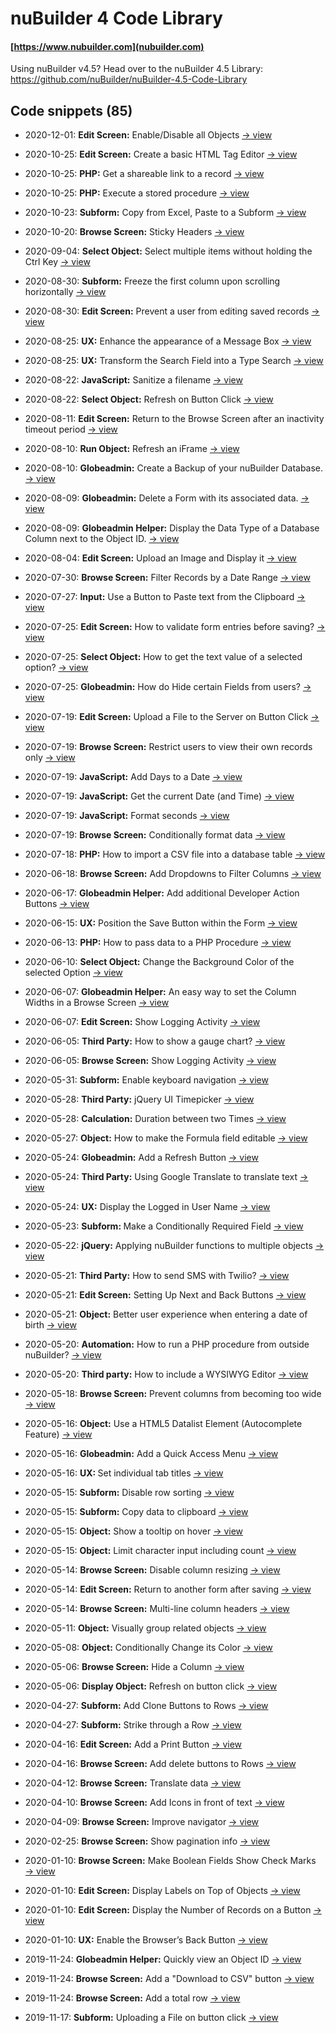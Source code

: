 # nuBuilder 4 Code Library

#### [https://www.nubuilder.com](nubuilder.com)


Using nuBuilder v4.5? Head over to the nuBuilder 4.5 Library: https://github.com/nuBuilder/nuBuilder-4.5-Code-Library



## Code snippets (85)

* 2020-12-01: <b>Edit Screen:</b> Enable/Disable all Objects [→ view](codelib/edit_screen_disable_all_objects)

* 2020-10-25: <b>Edit Screen:</b> Create a basic HTML Tag Editor [→ view](codelib/edit_screen_html_tag_editor)

* 2020-10-25: <b>PHP:</b> Get a shareable link to a record [→ view](codelib/php_retrieve_url_of_record)

* 2020-10-25: <b>PHP:</b> Execute a stored procedure [→ view](codelib/php_call_stored_procedure)

* 2020-10-23: <b>Subform:</b> Copy from Excel, Paste to a Subform [→ view](codelib/subform_paste_from_excel)

* 2020-10-20: <b>Browse Screen:</b> Sticky Headers [→ view](codelib/browse_sticky_headers)

* 2020-09-04: <b>Select Object:</b> Select multiple items without holding the Ctrl Key [→ view](codelib/object_select_multiple_without_ctrl_key)

* 2020-08-30: <b>Subform:</b> Freeze the first column upon scrolling horizontally [→ view](codelib/subform_freeze_column)

* 2020-08-30: <b>Edit Screen:</b> Prevent a user from editing saved records [→ view](codelib/edit_prevent_editing_saved_records)

* 2020-08-25: <b>UX:</b> Enhance the appearance of a Message Box [→ view](codelib/ux_enhanced_message_box)

* 2020-08-25: <b>UX:</b> Transform the Search Field into a Type Search [→ view](codelib/ux_improve_search_field)

* 2020-08-22: <b>JavaScript:</b> Sanitize a filename [→ view](codelib/javascript_sanitize_filename)

* 2020-08-22: <b>Select Object:</b> Refresh on Button Click [→ view](codelib/object_select_refresh)

* 2020-08-11: <b>Edit Screen:</b> Return to the Browse Screen after an inactivity timeout period [→ view](codelib/edit_return_to_browse_after_timeout)

* 2020-08-10: <b>Run Object:</b> Refresh an iFrame [→ view](codelib/object_run_refresh)

* 2020-08-10: <b>Globeadmin:</b> Create a Backup of your nuBuilder Database.  [→ view](codelib/globeadmin_create_backup)

* 2020-08-09: <b>Globeadmin:</b> Delete a Form with its associated data.  [→ view](codelib/globeadmin_delete_form_and_data)

* 2020-08-09: <b>Globeadmin Helper:</b> Display the Data Type of a Database Column next to the Object ID. [→ view](codelib/globeadmin_display_data_type)

* 2020-08-04: <b>Edit Screen:</b> Upload an Image and Display it [→ view](codelib/edit_upload_display_image)

* 2020-07-30: <b>Browse Screen:</b> Filter Records by a Date Range [→ view](codelib/browse_filter_dates)

* 2020-07-27: <b>Input:</b> Use a Button to Paste text from the Clipboard [→ view](codelib/input_paste_text_from_clipboard)

* 2020-07-25: <b>Edit Screen:</b> How to validate form entries before saving? [→ view](codelib/edit_form_validation)

* 2020-07-25: <b>Select Object:</b> How to get the text value of a selected option? [→ view](codelib/object_select_selected_text)

* 2020-07-25: <b>Globeadmin:</b> How do Hide certain Fields from users? [→ view](codelib/globeadmin_hide_fields_from_users)

* 2020-07-19: <b>Edit Screen:</b> Upload a File to the Server on Button Click [→ view](codelib/edit_upload_file)

* 2020-07-19: <b>Browse Screen:</b> Restrict users to view their own records only [→ view](codelib/browse_limit_users_to_own_data)

* 2020-07-19: <b>JavaScript:</b> Add Days to a Date [→ view](codelib/javascript_add_days)

* 2020-07-19: <b>JavaScript:</b> Get the current Date (and Time) [→ view](codelib/javascript_get_date_time)

* 2020-07-19: <b>JavaScript:</b> Format seconds [→ view](codelib/javascript_format_seconds)

* 2020-07-19: <b>Browse Screen:</b> Conditionally format data [→ view](codelib/browse_conditional_formatting)

* 2020-07-18: <b>PHP:</b> How to import a CSV file into a database table [→ view](codelib/php_import_csv_to_table)

* 2020-06-18: <b>Browse Screen:</b> Add Dropdowns to Filter Columns [→ view](codelib/browse_add_filter_dropdowns)

* 2020-06-17: <b>Globeadmin Helper:</b> Add additional Developer Action Buttons [→ view](codelib/globeadmin_dev_buttons)

* 2020-06-15: <b>UX:</b> Position the Save Button within the Form [→ view](codelib/ux_position_the_save_button)

* 2020-06-13: <b>PHP:</b> How to pass data to a PHP Procedure [→ view](codelib/php_procedure_pass_data)

* 2020-06-10: <b>Select Object:</b> Change the Background Color of the selected Option [→ view](codelib/object_select_change_color)

* 2020-06-07: <b>Globeadmin Helper:</b> An easy way to set the Column Widths in a Browse Screen [→ view](codelib/globeadmin_set_column_widths)

* 2020-06-07: <b>Edit Screen:</b> Show Logging Activity [→ view](codelib/edit_show_logging_activity)

* 2020-06-05: <b>Third Party:</b> How to show a gauge chart? [→ view](codelib/third_party_gauge_chart)

* 2020-06-05: <b>Browse Screen:</b> Show Logging Activity [→ view](codelib/browse_show_logging_activity)

* 2020-05-31: <b>Subform:</b> Enable keyboard navigation [→ view](codelib/subform_keyboard_navigation)

* 2020-05-28: <b>Third Party:</b> jQuery UI Timepicker [→ view](codelib/third_party_timepicker)

* 2020-05-28: <b>Calculation:</b> Duration between two Times [→ view](codelib/time_calculation_time_difference)

* 2020-05-27: <b>Object:</b> How to make the Formula field editable [→ view](codelib/object_calc_formula_not_readonly)

* 2020-05-24: <b>Globeadmin:</b> Add a Refresh Button [→ view](codelib/globeadmin_add_refresh_button)

* 2020-05-24: <b>Third Party:</b> Using Google Translate to translate text [→ view](codelib/third_party_google_translate)

* 2020-05-24: <b>UX:</b> Display the Logged in User Name [→ view](codelib/ux_display_user_name)

* 2020-05-23: <b>Subform: </b> Make a Conditionally Required Field [→ view](codelib/suform_conditionally_required_fields)

* 2020-05-22: <b>jQuery:</b> Applying nuBuilder functions to multiple objects [→ view](codelib/jquery_apply_functions_to_multiple_objects)

* 2020-05-21: <b>Third Party:</b> How to send SMS with Twilio? [→ view](codelib/third_party_send_sms)

* 2020-05-21: <b>Edit Screen:</b> Setting Up Next and Back Buttons [→ view](codelib/edit_record_navigator)

* 2020-05-21: <b>Object:</b> Better user experience when entering a date of birth [→ view](codelib/object_enter_date_of_birth)

* 2020-05-20: <b>Automation:</b> How to run a PHP procedure from outside nuBuilder? [→ view](codelib/automation_call_procedure_externally)

* 2020-05-20: <b>Third party:</b> How to include a WYSIWYG Editor [→ view](codelib/third_party_wysiwyg_trumbowyg)

* 2020-05-18: <b>Browse Screen:</b> Prevent columns from becoming too wide [→ view](codelib/browse_no_column_stretching)

* 2020-05-16: <b>Object:</b> Use a HTML5 Datalist Element (Autocomplete Feature) [→ view](codelib/object_create_datalist)

* 2020-05-16: <b>Globeadmin:</b> Add a Quick Access Menu [→ view](codelib/globeadmin_quick_access_menu)

* 2020-05-16: <b>UX: </b> Set individual tab titles [→ view](codelib/usability_set_tab_titles)

* 2020-05-15: <b>Subform:</b> Disable row sorting [→ view](codelib/subform_disable_sorting)

* 2020-05-15: <b>Subform:</b> Copy data to clipboard [→ view](codelib/subform_copy_to_clipboard)

* 2020-05-15: <b>Object:</b> Show a tooltip on hover [→ view](codelib/object_show_tooltip)

* 2020-05-15: <b>Object:</b> Limit character input including count [→ view](codelib/object_limit_characters)

* 2020-05-14: <b>Browse Screen:</b> Disable column resizing [→ view](codelib/browse_prevent_column_resize)

* 2020-05-14: <b>Edit Screen:</b> Return to another form after saving [→ view](codelib/edit_goto_previous_breadcrumb)

* 2020-05-14: <b>Browse Screen:</b> Multi-line column headers [→ view](codelib/browse_multiline_title)

* 2020-05-11: <b>Object:</b> Visually group related objects [→ view](codelib/object_visually_group)

* 2020-05-08: <b>Object:</b> Conditionally Change its Color [→ view](codelib/object_change_color)

* 2020-05-06: <b>Browse Screen:</b> </b> Hide a Column [→ view](codelib/browse_hide_column)

* 2020-05-06: <b>Display Object:</b></b>  Refresh on button click [→ view](codelib/display_object_refresh)

* 2020-04-27: <b>Subform:</b> Add Clone Buttons to Rows [→ view](codelib/subform_add_clone_button)

* 2020-04-27: <b>Subform:</b> Strike through a Row [→ view](codelib/subform_row_strike_through)

* 2020-04-16: <b>Edit Screen:</b> Add a Print Button [→ view](codelib/edit_add_print_button)

* 2020-04-16: <b>Browse Screen:</b> Add delete buttons to Rows [→ view](codelib/browse_add_delete_buttons)

* 2020-04-12: <b>Browse Screen:</b> Translate data [→ view](codelib/browse_translate_data)

* 2020-04-10: <b>Browse Screen:</b> Add Icons in front of text [→ view](codelib/browse_add_icon)

* 2020-04-09: <b>Browse Screen:</b> Improve navigator [→ view](codelib/browse_improve_navigator)

* 2020-02-25: <b>Browse Screen:</b> Show pagination info [→ view](codelib/browse_show_pagination_info)

* 2020-01-10: <b>Browse Screen:</b> Make Boolean Fields Show Check Marks [→ view](codelib/browse_show_check_marks)

* 2020-01-10: <b>Edit Screen:</b> Display Labels on Top of Objects [→ view](codelib/labels_display_on_top)

* 2020-01-10: <b>Edit Screen:</b> Display the Number of Records on a Button [→ view](codelib/button_display_number_of_records)

* 2020-01-10: <b>UX:</b> Enable the Browser’s Back Button [→ view](codelib/enable_back_button)

* 2019-11-24: <b>Globeadmin Helper:</b> Quickly view an Object ID [→ view](codelib/globeadmin_view_object_id)

* 2019-11-24: <b>Browse Screen:</b> Add a "Download to CSV" button [→ view](codelib/browse_download_to_csv)

* 2019-11-24: <b>Browse Screen:</b> Add a total row [→ view](codelib/browse_total_rows)

* 2019-11-17: <b>Subform:</b> Uploading a File on button click [→ view](codelib/upload_file_subform)

